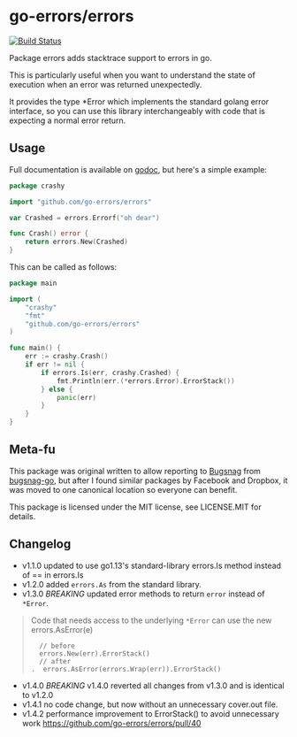 go-errors/errors
================

[![Build Status](https://travis-ci.org/go-errors/errors.svg?branch=master)](https://travis-ci.org/go-errors/errors)

Package errors adds stacktrace support to errors in go.

This is particularly useful when you want to understand the state of execution
when an error was returned unexpectedly.

It provides the type \*Error which implements the standard golang error
interface, so you can use this library interchangeably with code that is
expecting a normal error return.

Usage
-----

Full documentation is available on
[godoc](https://godoc.org/github.com/go-errors/errors), but here's a simple
example:

```go
package crashy

import "github.com/go-errors/errors"

var Crashed = errors.Errorf("oh dear")

func Crash() error {
    return errors.New(Crashed)
}
```

This can be called as follows:

```go
package main

import (
    "crashy"
    "fmt"
    "github.com/go-errors/errors"
)

func main() {
    err := crashy.Crash()
    if err != nil {
        if errors.Is(err, crashy.Crashed) {
            fmt.Println(err.(*errors.Error).ErrorStack())
        } else {
            panic(err)
        }
    }
}
```

Meta-fu
-------

This package was original written to allow reporting to
[Bugsnag](https://bugsnag.com/) from
[bugsnag-go](https://github.com/bugsnag/bugsnag-go), but after I found similar
packages by Facebook and Dropbox, it was moved to one canonical location so
everyone can benefit.

This package is licensed under the MIT license, see LICENSE.MIT for details.


## Changelog
* v1.1.0 updated to use go1.13's standard-library errors.Is method instead of == in errors.Is
* v1.2.0 added `errors.As` from the standard library.
* v1.3.0 *BREAKING* updated error methods to return `error` instead of `*Error`.
>  Code that needs access to the underlying `*Error` can use the new errors.AsError(e)
> ```
>   // before
>   errors.New(err).ErrorStack()
>   // after
>.  errors.AsError(errors.Wrap(err)).ErrorStack()
> ```
* v1.4.0 *BREAKING* v1.4.0 reverted all changes from v1.3.0 and is identical to v1.2.0
* v1.4.1 no code change, but now without an unnecessary cover.out file.
* v1.4.2 performance improvement to ErrorStack() to avoid unnecessary work https://github.com/go-errors/errors/pull/40
